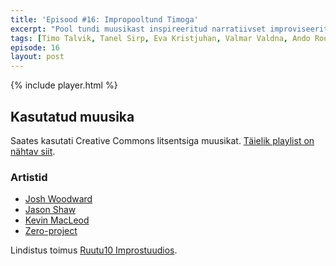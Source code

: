 ```yaml
---
title: 'Episood #16: Impropooltund Timoga'
excerpt: "Pool tundi muusikast inspireeritud narratiivset improviseeritud kuuldemängu"
tags: [Timo Talvik, Tanel Sirp, Eva Kristjuhan, Valmar Valdna, Ando Roots]
episode: 16
layout: post
---
```


{% include player.html %}

## Kasutatud muusika

Saates kasutati Creative Commons litsentsiga muusikat. [Täielik playlist on nähtav siit](/cue/16.cue).

### Artistid

- [Josh Woodward](https://www.joshwoodward.com)
- [Jason Shaw](http://audionautix.com)
- [Kevin MacLeod](https://incompetech.com)
- [Zero-project](http://zero-project.gr)

Lindistus toimus [Ruutu10 Improstuudios](http://ruutu10.ee/).
